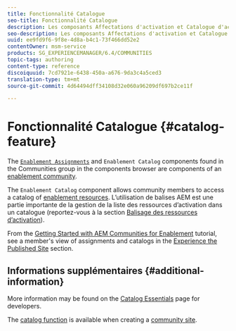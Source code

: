 ```yaml
---
title: Fonctionnalité Catalogue
seo-title: Fonctionnalité Catalogue
description: Les composants Affectations d'activation et Catalogue d'activation sont des composants d'une communauté d'activation
seo-description: Les composants Affectations d'activation et Catalogue d'activation sont des composants d'une communauté d'activation
uuid: ee9fd9f6-9f8e-4d8a-b4c1-73f466dd52e2
contentOwner: msm-service
products: SG_EXPERIENCEMANAGER/6.4/COMMUNITIES
topic-tags: authoring
content-type: reference
discoiquuid: 7cd7921e-6438-450a-a676-9da3c4a5ced3
translation-type: tm+mt
source-git-commit: 4d64494dff34108d32e060a96209df697b2ce11f

---
```



# Fonctionnalité Catalogue {#catalog-feature}

The [ `Enablement Assignments`](assignments.md) and `Enablement Catalog` components found in the Communities group in the components browser are components of an [enablement community](overview.md#enablement-community).

The `Enablement Catalog` component allows community members to access a catalog of [enablement resources](resources.md). L’utilisation de balises AEM est une partie importante de la gestion de la liste des ressources d’activation dans un catalogue (reportez-vous à la section [Balisage des ressources d’activation](tag-resources.md)).

From the [Getting Started with AEM Communities for Enablement](getting-started-enablement.md) tutorial, see a member&#39;s view of assignments and catalogs in the [Experience the Published Site](enablement-published-site.md) section.

## Informations supplémentaires {#additional-information}

More information may be found on the [Catalog Essentials](catalog-developer-essentials.md) page for developers.

The [catalog function](functions.md#catalog-function) is available when creating a [community site](sites-console.md).

